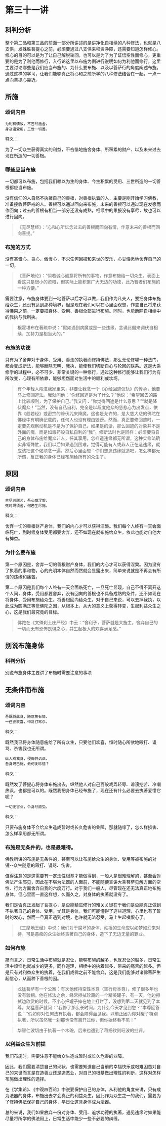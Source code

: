 # 第三十一讲

## 科判分析

整个第二品和第三品的前面一部分所讲述的是讲净化自相续的八种修法，也就是八支供，发殊胜菩提心之前，必须要通过八支供来积资净障，还需要知道怎样修心。修心的目的可以是为了让自己解脱轮回，也可以是为了为了证悟空性而修心，更重要的是为了利他而修行，入行论这里以布施为例进行说明如何为利他而修行，这里主要讨论哪些是我们应当布施的、为什么要布施、以及以菩萨行的角度阐述布施。通过这样的学习，让我们能够真正将心和之前所学的八种修法结合在一起，一点一点向菩提心靠近。

## 所施

### 颂词内容

```
为利有情故，不吝尽施舍，
身及诸受用，三世一切善。
```

释义：

为了一切众生获得真实的利益，不吝惜地施舍身体、所积累的财产、以及未来过去现在所造的一切善根。

### 哪些应当布施

一切都可以布施，包括我们赖以为生的身体、今生积累的受用、三世所造的一切善根都应当布施。

没有信仰的人自然不执著自己的善根，对善根执着的人，主要是刚开始学习佛教，准备接收菩萨戒的人。善根可以通过回向来布施，未来的善根可以通过现在发愿而作回向；过去的善根有相当一部分还没有成熟，相续中的果报没有享尽，故也可以进行回向。

> 《无尽慧经》：“心和心所忆念过去的善根而回向有情，作意未来的善根而回向菩提。”

### 布施的方式

没有吝啬心、贪心、傲慢心，不求任何回报和来世的安乐，心甘情愿地舍弃自己的一切。

> 《菩萨地论》：“倘若诚心诚意将所有的事物，作意布施给一切众生，表面上看这只是很小的资粮，但实际上能积累广大无边的功德，此乃智者们布施的一种方便。”

需要注意，布施身体要到一地菩萨以后才可以做，我们作为凡夫人，要把身体布施给众生，还没有达到那种境界，但是现在我们可以在心里面观想，作意自己将来获得佛果之前，一定要把身体、受用、善根全部进行布施。同时，也能断除自相续中的我执与我所执。

> 根霍堪布在著疏中说：“假如遇到病魔或是一些违缘，念诵此偈来调伏自相续，加持力是相当大的。”

### 布施的功德

只有为了舍弃对于身体、受用、善法的执著而修持佛法，那么无论修哪一种法门，都会变成断法，能够断除无明、我执，能使我们切断自心与轮回的联系。这是大乘修学的过程中，必不可少、非常关键的一种修行，通过这种修行能够让我们行为有所改变，心理有所依靠，能够坦然面对生活中的顺利或坎坷。

> 有个年轻人闯进我家里来，非要让我念一个《心经回遮仪轨》的传承，他要马上修回遮法。我就问他：“你修回遮是为了什么？”他说：“希望回去的路上比较顺利，为了保护自己。”我又问：“你觉得回遮是什么意思？”“就是降伏魔众！”当然，没有自私自利，完全是以超度他众的慈悲心为出发点，依靠《般若经》或密宗的降伏咒来降魔，这也是允许的，是大慈大悲的佛陀在佛经中有明确记载的，任何人也没有理由毁谤。然而，真正要修回遮时，一定要先观察动机是不是为了保护自己，如果是的话，那么回遮的对象并不是外面的魔，而是如毒药般自私自利的“我”。修断法时也是同样：必须要将自己的身体布施给魔众非人，任其享用，怎样造违缘都无所谓。这种实修法确实非常殊胜，我们以后如果遇到困难，觉得可能有人或非人正在造违缘，就应该把这个偈颂念一遍，然后心里面想：你们想造违缘就造吧，怎么样都无所谓，反正我的身体已经布施给所有的众生了。

## 原因

### 颂词内容

```
舍尽则脱苦，吾心成涅槃，
死时既须舍，何若生尽施。
```

释义：

舍弃一切的善根财产身体，我们的内心才可以获得涅槃。我们每个人终有一天会面临死亡，到时候身体受用都要舍弃，还不如现在就布施给众生，依此也能对自他大有裨益。

### 为什么要布施

第一个原因是，舍弃一切的善根财产身体，我们的内心才可以获得涅槃。因为没有了执着的事和物，心的光明本体自然而然就会显露出来，简单来说就是不再会有所谓的违缘和痛苦。

第二个原因是我们每个人终有一天会面临死亡，一旦死亡显现，自己不得不离开这个人间，身体，受用都要舍弃，没有回向的善根也不具备成熟的条件，还不如现在将身体、受用布施给众生，将善根回向给众生，对于自己来说，可以去掉我执，以此成为圆满正等觉佛陀之因，从根本上、从大的意义上获得转变，生起利益众生之心，这是我们最究竟的目标。

>佛陀在《文殊刹土庄严经》中云：“舍利子，菩萨就是大施主，舍弃自己的一切而无有恐怖畏惧之心，并生起极大的欢喜满足感。”

## 别说布施身体

### 科判分析

别说布施身体主要讲了布施时需要注意的事项

## 无条件而布施

### 颂词内容

```
吾既将此身，随意施有情，
一任彼欢喜，恒常打骂杀。
```

释义：

既然我已将身体随意施给了所有众生，只要他们欢喜，恒时随心所欲地殴打、谩骂、杀害我也无所谓。

```
纵人戏我身，侵侮并讥讽，
吾身既已施，云何复珍惜？
```

释义：

既然发了菩提心将身体布施出去，纵然他人对自己百般戏弄轻辱、诽谤挖苦、冷嘲热讽，也都是可以的。既然我把身体已经布施了，现在还有什么必要去执著爱惜它呢？

```
一切无害业，令身尽顺受。
```

释义：

只要布施身体不会给众生造成暂时或长久危害的业障，那就随缘了，怎么样损害、怎么样享用都无所谓。

### 布施是无条件的，也是最难得。

佛教所讲的布施是无条件的，甚至可以让布施给众生的身体、受用等被布施的对镜--众生随意的殴打、谩骂、伤害。

值得注意的是这需要有一定法性根基才能做得到，一般人是很难理解的，甚至会对佛法产生邪见，因此在不堪为法器的人面前，不能随便宣讲大乘菩萨见解方面的空性、行为方面舍弃自我的六度万行。对于我们一般人，尽管现在还无法真正地布施身体，但心里面一直这样想，久而久之，对身体的执著就没有了。

我们是否真正发起了菩提心，是否能精进修行的难关关键在于我们是否能真正做到不执著自己的身体、受用，尤其是身体，我们可能懂得了这些道理，心里也有了暂时的发心，然而一旦真正遇到对境，也许就无法忍受，马上生起嗔恨心了。

> 《三摩地王经》中说：我们对于腐坏的身体、动摇的生命应以如梦如幻来对待，可是愚痴的众生始终贪著自己的身体，造下了无边无量的罪业。 

### 如何布施

简而言之，日常生活中布施就是忍让，能够布施的越多，也就忍让的越多，日常生活中烦恼也就减少的更多，同样道理，相续中的执着越多，带来的痛苦的越多。但是只有对利益众生的执着，在我们成佛之前不能舍弃，这是我们能够对诸佛菩萨生起信心，从而种下善根的因。

> 龙猛菩萨有一个公案：有次他修持空性本尊（空行母本尊），修了很多年也没有验相。他在修法之余，经常擦拭珍藏的一个精美罐子，有一天，他边擦拭边欣赏的时候，不小心把罐子摔在地上打烂了，没想到第二天就见到了本尊。龙猛菩萨就问：“我修了那么长时间，为什么今天才见到您？”本尊回答说：“假如你对任何法有执著，都会障碍面见我。以前正因为你对罐子特别执著，所以虽然我一刹那也没有离开过你，但你始终看不见！”

> 华智仁波切由于执著一个木碗，后来也遭到了蒋扬钦则旺波的批评。

### 以利益众生为前提

我们布施时，需要注意不能给众生造成暂时或长久危害的业障。

因此，我们需要清楚自己的现状，也需要知道自己当前的幸福快乐或艰难困苦对自己的来世而言是在造善业还是造恶业，对自己的根基做出理性的判断，这样对怎样布施做出理性的选择。

在《学集论》、《中观四百论》中说要保护自己的身体，从利他的角度来讲，只有成为法器的身体，布施出去才会真正的利益众生，因此作为众生之一的我们，需要为了修持佛法保护自己的身体，早日让这具身体成为法器。

总的来说，我们如果放弃一份对身体、受用、追求功德的执著，遇见违缘时如果能尽量将所学的佛法用上，日常生活中能少一些不必要的纠缠。
